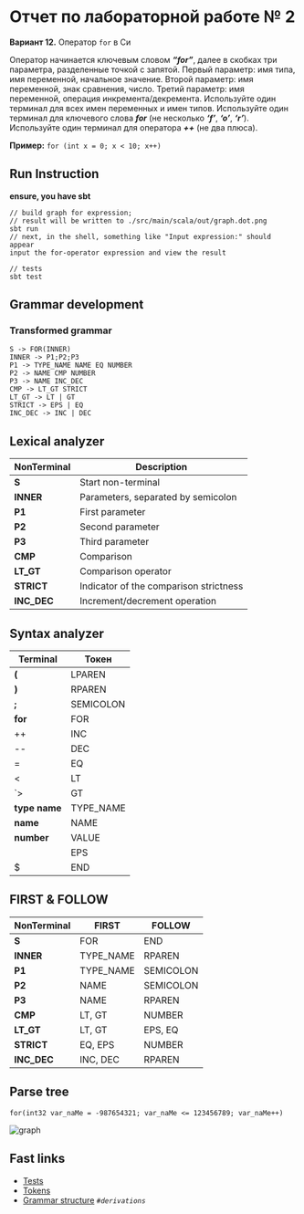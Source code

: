 # Отчет по лабораторной работе № 2

**Вариант 12.** Оператор `for` в Си

Оператор начинается ключевым словом ***“for”***, далее в скобках три параметра, разделенные точкой
с запятой. Первый параметр: имя типа, имя переменной, начальное значение. Второй параметр: имя переменной, знак сравнения, число. Третий
параметр: имя переменной, операция инкремента/декремента.
Используйте один терминал для всех имен переменных и имен типов.
Используйте один терминал для ключевого слова ***for*** (не несколько ***‘f’***,
***‘o’***, ***‘r’***). Используйте один терминал для оператора ***++*** (не два плюса).

**Пример:**
```for (int x = 0; x < 10; x++)```

## Run Instruction
**ensure, you have sbt**
```
// build graph for expression; 
// result will be written to ./src/main/scala/out/graph.dot.png
sbt run
// next, in the shell, something like "Input expression:" should appear
input the for-operator expression and view the result   

// tests
sbt test
```

## Grammar development
### Transformed grammar
```
S -> FOR(INNER)
INNER -> P1;P2;P3
P1 -> TYPE_NAME NAME EQ NUMBER
P2 -> NAME CMP NUMBER
P3 -> NAME INC_DEC
CMP -> LT_GT STRICT
LT_GT -> LT | GT
STRICT -> EPS | EQ
INC_DEC -> INC | DEC
```

## Lexical analyzer
| **NonTerminal** | **Description**                        |
|-----------------|----------------------------------------|
| **S**           | Start non-terminal                     |
| **INNER**       | Parameters, separated by semicolon     |
| **P1**          | First parameter                        |
| **P2**          | Second parameter                       |
| **P3**          | Third parameter                        |
| **CMP**         | Comparison                             |
| **LT_GT**       | Comparison operator                    |
| **STRICT**      | Indicator of the comparison strictness |
| **INC_DEC**     | Increment/decrement operation          |


## Syntax analyzer
| **Terminal**  | **Токен** |
|---------------|-----------|
| **(**         | LPAREN    |
| **)**         | RPAREN    |
| **;**         | SEMICOLON |
| **for**       | FOR       |
| ++            | INC       |
| --            | DEC       |
| =             | EQ        |
| <             | LT        |
| `>            | GT        |
| **type name** | TYPE_NAME |
| **name**      | NAME      |
| **number**    | VALUE     |
| **` `**       | EPS       |
| $             | END       |

## FIRST & FOLLOW
| **NonTerminal** | **FIRST** | **FOLLOW** |
|-----------------|-----------|------------|
| **S**           | FOR       | END        |
| **INNER**       | TYPE_NAME | RPAREN     |
| **P1**          | TYPE_NAME | SEMICOLON  |
| **P2**          | NAME      | SEMICOLON  |
| **P3**          | NAME      | RPAREN     |
| **CMP**         | LT, GT    | NUMBER     |
| **LT_GT**       | LT, GT    | EPS, EQ    |
| **STRICT**      | EQ, EPS   | NUMBER     |
| **INC_DEC**     | INC, DEC  | RPAREN     |

## Parse tree
```
for(int32 var_naMe = -987654321; var_naMe <= 123456789; var_naMe++)
```
![graph](./src/main/scala/out/graph.dot.png)

## Fast links
- [Tests](./src/test/scala/ParserSpec.scala)
- [Tokens](./src/main/scala/grammar_entry/Token.scala)
- [Grammar structure](./src/main/scala/util/Constants.scala) *`#derivations`*
